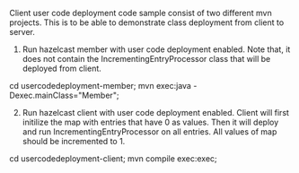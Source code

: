 Client user code deployment code sample consist of two different mvn projects. This is to be able to demonstrate class deployment from client to server.  

1. Run hazelcast member with user code deployment enabled. Note that, it does not contain the IncrementingEntryProcessor class that will be deployed from client.

cd usercodedeployment-member; 
mvn exec:java -Dexec.mainClass="Member";

2. Run hazelcast client with user code deployment enabled. Client will first initilize the map with entries that have 0 as values. Then it will deploy and run IncrementingEntryProcessor on all entries. All values of map should be incremented to 1. 

cd usercodedeployment-client; 
mvn compile exec:exec;

